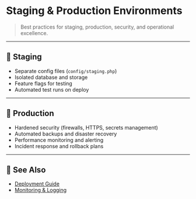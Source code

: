 
# Staging & Production Environments

> Best practices for staging, production, security, and operational excellence.

---

## 🧪 Staging

- Separate config files (`config/staging.php`)
- Isolated database and storage
- Feature flags for testing
- Automated test runs on deploy

---

## 🚀 Production

- Hardened security (firewalls, HTTPS, secrets management)
- Automated backups and disaster recovery
- Performance monitoring and alerting
- Incident response and rollback plans

---

## 🔗 See Also

- [Deployment Guide](DEPLOYMENT.md)
- [Monitoring & Logging](MONITORING.md)
